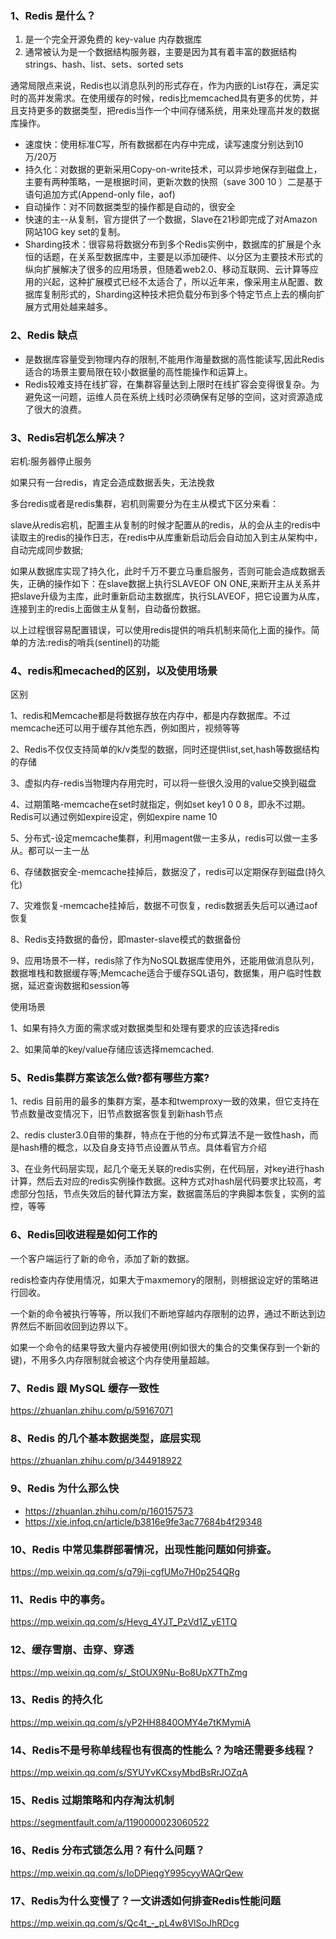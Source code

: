 
### 1、Redis 是什么？

1. 是一个完全开源免费的 key-value 内存数据库 
2. 通常被认为是一个数据结构服务器，主要是因为其有着丰富的数据结构 strings、hash、list、sets、sorted sets

通常局限点来说，Redis也以消息队列的形式存在，作为内嵌的List存在，满足实时的高并发需求。在使用缓存的时候，redis比memcached具有更多的优势，并且支持更多的数据类型，把redis当作一个中间存储系统，用来处理高并发的数据库操作。

- 速度快：使用标准C写，所有数据都在内存中完成，读写速度分别达到10万/20万 
- 持久化：对数据的更新采用Copy-on-write技术，可以异步地保存到磁盘上，主要有两种策略，一是根据时间，更新次数的快照（save 300 10 ）二是基于语句追加方式(Append-only file，aof) 
- 自动操作：对不同数据类型的操作都是自动的，很安全 
- 快速的主--从复制，官方提供了一个数据，Slave在21秒即完成了对Amazon网站10G key set的复制。 
- Sharding技术：很容易将数据分布到多个Redis实例中，数据库的扩展是个永恒的话题，在关系型数据库中，主要是以添加硬件、以分区为主要技术形式的纵向扩展解决了很多的应用场景，但随着web2.0、移动互联网、云计算等应用的兴起，这种扩展模式已经不太适合了，所以近年来，像采用主从配置、数据库复制形式的，Sharding这种技术把负载分布到多个特定节点上去的横向扩展方式用处越来越多。

### 2、Redis 缺点

- 是数据库容量受到物理内存的限制,不能用作海量数据的高性能读写,因此Redis适合的场景主要局限在较小数据量的高性能操作和运算上。
- Redis较难支持在线扩容，在集群容量达到上限时在线扩容会变得很复杂。为避免这一问题，运维人员在系统上线时必须确保有足够的空间，这对资源造成了很大的浪费。
  
### 3、Redis宕机怎么解决？

宕机:服务器停止服务

如果只有一台redis，肯定会造成数据丢失，无法挽救

多台redis或者是redis集群，宕机则需要分为在主从模式下区分来看：

slave从redis宕机，配置主从复制的时候才配置从的redis，从的会从主的redis中读取主的redis的操作日志，在redis中从库重新启动后会自动加入到主从架构中，自动完成同步数据;

如果从数据库实现了持久化，此时千万不要立马重启服务，否则可能会造成数据丢失，正确的操作如下：在slave数据上执行SLAVEOF ON ONE,来断开主从关系并把slave升级为主库，此时重新启动主数据库，执行SLAVEOF，把它设置为从库，连接到主的redis上面做主从复制，自动备份数据。

以上过程很容易配置错误，可以使用redis提供的哨兵机制来简化上面的操作。简单的方法:redis的哨兵(sentinel)的功能

### 4、redis和mecached的区别，以及使用场景

区别

1、redis和Memcache都是将数据存放在内存中，都是内存数据库。不过memcache还可以用于缓存其他东西，例如图片，视频等等

2、Redis不仅仅支持简单的k/v类型的数据，同时还提供list,set,hash等数据结构的存储

3、虚拟内存-redis当物理内存用完时，可以将一些很久没用的value交换到磁盘

4、过期策略-memcache在set时就指定，例如set key1 0 0 8，即永不过期。Redis可以通过例如expire设定，例如expire name 10

5、分布式-设定memcache集群，利用magent做一主多从，redis可以做一主多从。都可以一主一丛

6、存储数据安全-memcache挂掉后，数据没了，redis可以定期保存到磁盘(持久化)

7、灾难恢复-memcache挂掉后，数据不可恢复，redis数据丢失后可以通过aof恢复

8、Redis支持数据的备份，即master-slave模式的数据备份

9、应用场景不一样，redis除了作为NoSQL数据库使用外，还能用做消息队列，数据堆栈和数据缓存等;Memcache适合于缓存SQL语句，数据集，用户临时性数据，延迟查询数据和session等

使用场景

1、如果有持久方面的需求或对数据类型和处理有要求的应该选择redis

2、如果简单的key/value存储应该选择memcached.

### 5、Redis集群方案该怎么做?都有哪些方案?

1、redis 目前用的最多的集群方案，基本和twemproxy一致的效果，但它支持在节点数量改变情况下，旧节点数据客恢复到新hash节点

2、redis cluster3.0自带的集群，特点在于他的分布式算法不是一致性hash，而是hash槽的概念，以及自身支持节点设置从节点。具体看官方介绍

3、在业务代码层实现，起几个毫无关联的redis实例，在代码层，对key进行hash计算，然后去对应的redis实例操作数据。这种方式对hash层代码要求比较高，考虑部分包括，节点失效后的替代算法方案，数据震荡后的字典脚本恢复，实例的监控，等等

### 6、Redis回收进程是如何工作的

一个客户端运行了新的命令，添加了新的数据。

redis检查内存使用情况，如果大于maxmemory的限制，则根据设定好的策略进行回收。

一个新的命令被执行等等，所以我们不断地穿越内存限制的边界，通过不断达到边界然后不断回收回到边界以下。

如果一个命令的结果导致大量内存被使用(例如很大的集合的交集保存到一个新的键)，不用多久内存限制就会被这个内存使用量超越。

### 7、Redis 跟 MySQL 缓存一致性

https://zhuanlan.zhihu.com/p/59167071

### 8、Redis 的几个基本数据类型，底层实现

https://zhuanlan.zhihu.com/p/344918922

### 9、Redis 为什么那么快

- https://zhuanlan.zhihu.com/p/160157573
- https://xie.infoq.cn/article/b3816e9fe3ac77684b4f29348

### 10、Redis 中常见集群部署情况，出现性能问题如何排查。

https://mp.weixin.qq.com/s/q79ji-cgfUMo7H0p254QRg

### 11、Redis 中的事务。

https://mp.weixin.qq.com/s/Hevg_4YJT_PzVd1Z_yE1TQ

### 12、缓存雪崩、击穿、穿透

https://mp.weixin.qq.com/s/_StOUX9Nu-Bo8UpX7ThZmg

### 13、Redis 的持久化

https://mp.weixin.qq.com/s/yP2HH8840OMY4e7tKMymiA

### 14、Redis不是号称单线程也有很高的性能么？为啥还需要多线程？

https://mp.weixin.qq.com/s/SYUYvKCxsyMbdBsRrJOZqA

### 15、Redis 过期策略和内存淘汰机制

https://segmentfault.com/a/1190000023060522

### 16、Redis 分布式锁怎么用？有什么问题？

https://mp.weixin.qq.com/s/IoDPieqgY995cyyWAQrQew

### 17、Redis为什么变慢了？一文讲透如何排查Redis性能问题

https://mp.weixin.qq.com/s/Qc4t_-_pL4w8VlSoJhRDcg
